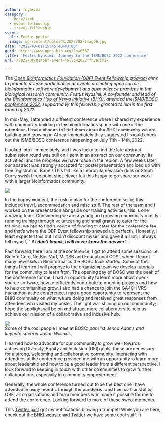 ```yaml
---
author: fnyasimi
category:
  - bosc/ismb
  - event-fellowship
  - travel-fellowship
cover:
  alt: Festus-poster
  image: wp-content/uploads/2022/08/image6.jpg
date: "2022-08-01T15:45:40+00:00"
guid: https://www.open-bio.org/?p=6567
title: 'Festus Nyasimi: Journey to the ISMB/BOSC 2022 conference'
url: /2022/08/01/obf-event-fellow2022-fnyasimi/

---
```

_The [Open Bioinformatics Foundation (OBF) Event Fellowship program](/travel-awards) aims to promote diverse participation at events promoting open source bioinformatics software development and open science practices in the biological research community. Festus Nyasimi, A co-founder and lead of the [Bioinformatics Hub of Kenya Initiative (BHKi)](https://www.bhki.org), attended the [ISMB/BOSC conference 2022](/events/bosc-2022/), supported by this fellowship granted to him in the first round of 2022._

In mid-May, I attended a different conference where I shared my experience with community building in the bioinformatics space with one of the attendees. I had a chance to brief them about the BHKI community we are building and growing in Africa. Immediately they suggested I should check out the ISMB/BOSC conference happening on July 11th - 14th, 2022.

I looked into it immediately, and I was lucky to find the late abstract submission round was still on. I sent in an abstract on our community, its activities, and the progress we have made in the region. A few weeks later, our abstract was strongly accepted for poster presentation and iced up with free registration. Bam!!! This felt like a Lebron James slam dunk or Steph Curry swish three point shot. Never felt this happy to go share our work with a larger bioinformatics community.

![](https://lh5.googleusercontent.com/bhsN-q42r2FwsPRQshfkWxsjP9QkttreS4kx3gUGgxXoHCp5Up_1VCsGbEnKP3pdy_g38WYvdvOLnxyC7EIZ688VgOPltUtNLksWKj4y8JE6LNJjc_Pqe6UmgRQCxeJ6CZZGUB0E5L-hRdVLlSuomeE)


In the happy moment, the rush to plan for the conference set in; this included travel, accommodation and misc stuff. The rest of the team and I worked on the presentation alongside our training activities; this is one amazing team. Considering we are a young and growing community mostly running training through volunteering and small grants to cater for the training, we had to find a source of funding to cater for the conference fee and that’s where the OBF Event fellowship showed up perfectly. Honestly, I least expected this but I didn’t discount myself and gave it a shot; I always tell myself, _“ **if I don’t knock, I will never know the answer**”._

Fast forward, here I am at the conference; I got to attend some sessions i.e. BioInfo Core, NetBio, Varl, MLCSB and Educational COSI, where I learnt many new skills in Bioinformatics the BOSC track started. Some of the things I learned I will propose to the organizing team we develop tutorials for the community to learn from. The opening day of BOSC was the peak of the conference for me; I had an opportunity to learn more about open-source software, how to efficiently contribute to ongoing projects and how to help communities grow. I also had a chance to join the GA4GH VRS hackathon at the conference. I had a good opportunity to represent the BHKI community on what we are doing and received great responses from attendees who visited my poster. The light was shining on our community; I hope the spotlight will be on and attract more collaborators to help us achieve our mission of a collaborative and inclusive hub.  

![](https://lh4.googleusercontent.com/LE_vl3pKIFuweLbd8pAXB7vT9XOm9VWAOAOCU9hcDPEFGsack9AzVKWpHklMxX35CiA4X7Ksa7LHPWUDeZtKX3j2DSyavX_THyI4Bz6Ptfu-G-3-di6QONsM1f8kh40qELlynJWr7X-qV9ti8hvbV6M)  
Some of the cool people I meet at BOSC: _panelist Jenea Adams and keynote speaker Jason Williams_.  

I learned how to advocate for our community to grow well towards achieving Diversity, Equity and Inclusion (DEI) goals; these are necessary for a strong, welcoming and collaborative community. Interacting with attendees at the conference provided me with an opportunity to learn more about leadership and how to be a good leader from a different perspective. I look forward to keeping in touch with other communities to grow further collaborations, especially in community empowerment.

Generally, the whole conference turned out to be the best one I have attended in many months through the pandemic, and I am so thankful to OBF, all organisations and team members who made it possible for me to attend the conference. Looking forward to more of these sweet moments.

This [Twitter post](https://twitter.com/Festus_nyasimi/status/1547547465737437184) got my notifications blowing a trumpet! While you are here, check out the [BHKI website](http://www.bhki.org) and [Twitter](https://twitter.com/BioinfoHub_KE) we have some cool stuff. :)
